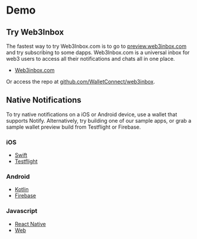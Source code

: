 # Demo

## Try Web3Inbox

The fastest way to try Web3Inbox.com is to go to [preview.web3inbox.com](https://preview.web3inbox.com/) and try subscribing to some dapps. Web3Inbox.com is a universal inbox for web3 users to access all their notifications and chats all in one place.

- [Web3inbox.com](https://preview.web3inbox.com/)

Or access the repo at [github.com/WalletConnect/web3inbox](https://github.com/WalletConnect/web3inbox/).

## Native Notifications

To try native notifications on a iOS or Android device, use a wallet that supports Notify. Alternatively, try building one of our sample apps, or grab a sample wallet preview build from Testflight or Firebase.

### iOS

- [Swift](https://docs.walletconnect.com/2.0/api/notify/usage?platform=ios)
- [Testflight](https://testflight.apple.com/join/09bTAryp)

### Android

- [Kotlin](https://docs.walletconnect.com/2.0/api/notify/usage?platform=android)
- [Firebase](https://appdistribution.firebase.dev/i/d2c86e879abd5a86)

### Javascript

- [React Native](https://docs.walletconnect.com/2.0/api/notify/usage?platform=react-native)
- [Web](https://docs.walletconnect.com/2.0/api/notify/usage?platform=web)